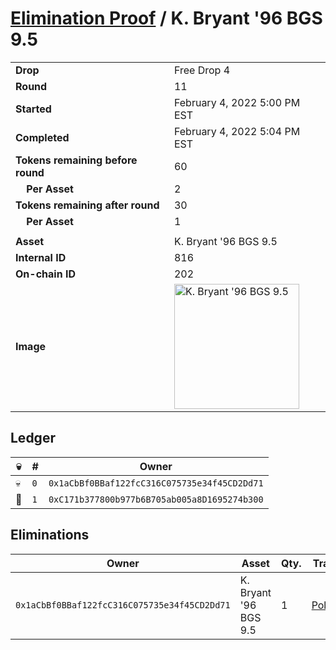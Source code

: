 # [Elimination Proof](./readme.md) / K. Bryant &#039;96 BGS 9.5

|||
|---|---|
| **Drop** | Free Drop 4 |
| **Round** | 11 |
| **Started** | February 4, 2022 5:00 PM EST |
| **Completed** | February 4, 2022 5:04 PM EST |
| **Tokens remaining before round** | 60 |
| **&nbsp;&nbsp;&nbsp;&nbsp;Per Asset** | 2 |
| **Tokens remaining after round** | 30 |
| **&nbsp;&nbsp;&nbsp;&nbsp;Per Asset** | 1 |
| | |
| **Asset** | K. Bryant &#039;96 BGS 9.5 |
| **Internal ID** | 816 |
| **On-chain ID** | 202 |
| **Image** | <img src="https://tcdn.blokpax.com/957181fa-d409-4859-8bf0-831a3fec7192/fd7b1c1dd45c3cf42483a32b95db9fdcbd07176f9b48bf2d4a3e93a473723ad7.jpg" height="200" alt="K. Bryant &#039;96 BGS 9.5" /> |

## Ledger

| 💀 | # | Owner |
| --- | --- | --- |
| 💀 | `0` | `0x1aCbBf0BBaf122fcC316C075735e34f45CD2Dd71` |
| 👑 | `1` | `0xC171b377800b977b6B705ab005a8D1695274b300` |


## Eliminations

| Owner | Asset | Qty. | Transaction |
| --- | --- | --- | --- |
| `0x1aCbBf0BBaf122fcC316C075735e34f45CD2Dd71` | K. Bryant '96 BGS 9.5 | 1 | [Polygonscan](https://polygonscan.com/tx/0xc806a4dd8006cc1bd85e468ed645a77ac9b5c080d456d8b4fb5a1f07726d3b9d) |
